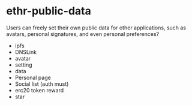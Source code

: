 # ethr-public-data
Users can freely set their own public data for other applications, such as avatars, personal signatures, and even personal preferences?

 * ipfs
 * DNSLink
 * avatar
 * setting
 * data
 * Personal page
 * Social list (auth must)
 * erc20 token reward
 * star
 
